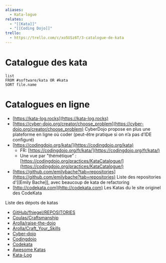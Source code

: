 ```yaml
---
aliases:
  - Kata-logue
relates:
  - "[[Kata]]"
  - "[[Coding Dojo]]"
trello:
  - https://trello.com/c/xo5USz6T/3-catalogue-de-kata
---
```

# Catalogue des kata

```dataview
list 
FROM #software/kata OR #kata
SORT file.name
```
# Catalogues en ligne

- [https://kata-log.rocks](https://kata-log.rocks)
- [https://cyber-dojo.org/creator/choose_problem](https://cyber-dojo.org/creator/choose_problem)
  CyberDojo propose en plus une plateforme en ligne où coder (peut-être pratique si on n’a pas d’IDE configuré)
- [https://codingdojo.org/kata/](https://codingdojo.org/kata)
    - FR: [https://codingdojo.org/fr/kata/](https://codingdojo.org/fr/kata/) 
    - Une vue par "thémétique" : [https://codingdojo.org/practices/KataCatalogue/](https://codingdojo.org/practices/KataCatalogue/)
- [https://github.com/emilybache?tab=repositories](https://github.com/emilybache?tab=repositories)
  Liste des repositories d'[[Emily Bache]], avec beaucoup de kata de refactoring
- [http://codekata.com](http://codekata.com)
  Les Katas du le site originel des CodeKata 

Liste des dépots de katas 

* [GitHub/fhiegel/REPOSITORIES](https://github.com/fhiegel/katas/blob/master/REPOSITORIES.md)
* [Coulas/Craftsmanship](https://github.com/coulas/Craftsmanship)
* [Arolla/raise-the-dojo](https://github.com/arolla/raise-the-dojo)
* [Arolla/Craft_Your_Skills](https://github.com/arolla/Craft_Your_Skills)
* [Cyber-dojo](https://github.com/cyber-dojo/web)
* [Codingdojo](http://codingdojo.org/KataCatalogue)
* [Codekata](http://codekata.com/)
* [Awesome Katas](https://github.com/gamontal/awesome-katas)
* [Kata-Log](http://kata-log.rocks/)